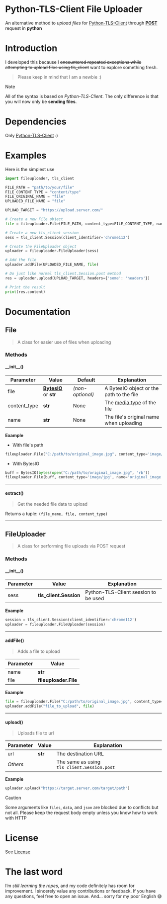 # Python-TLS-Client File Uploader
An alternative method to *upload files* for [Python-TLS-Client](https://pypi.org/project/tls-client/) through [**POST**](https://en.wikipedia.org/wiki/POST_(HTTP)) request in **python**
# Introduction
I developed this because I ~~encountered repeated exceptions while attempting to upload files using tls_client~~ want to explore something fresh.
> Please keep in mind that I am a newbie :)

> [!NOTE]
> All of the syntax is based on *Python-TLS-Client*. The only difference is that you will now only be **sending files**.
# Dependencies
Only [Python-TLS-Client](https://pypi.org/project/tls-client/) :)
# Examples
Here is the simplest use
```python
import fileuploader, tls_client

FILE_PATH = "path/to/your/file"
FILE_CONTENT_TYPE = "content/type"
FILE_ORIGINAL_NAME = "file"
UPLOADED_FILE_NAME = "file"

UPLOAD_TARGET = "https://upload.server.com/"

# Create a new File object
file = fileuploader.File(FILE_PATH, content_type=FILE_CONTENT_TYPE, name=FILE_ORIGINAL_NAME)

# Create a new tls_client session
sess = tls_client.Session(client_identifier='chrome112')

# Create the FileUploader object
uploader = fileuploader.FileUploader(sess)

# Add the file
uploader.addFile(UPLOADED_FILE_NAME, file)

# Do just like normal tls_client.Session.post method
res = uploader.upload(UPLOAD_TARGET, headers={'some': 'headers'})

# Print the result
print(res.content)
```
# Documentation
## File
> A class for easier use of files when uploading
### Methods
#### \_\_init__()
| Parameter | Value | Default | Explanation |
| -- | -- | -- | -- |
| file | **[BytesIO](https://docs.python.org/3/library/io.html#io.BytesIO)** or **str** | *(non-optional)* | A BytesIO object or the path to the file |
| content_type | **str** | None | The [media type](https://en.wikipedia.org/wiki/Media_type) of the file |
| name | **str** | None | The file's original name when uploading |

**Example**
+ With file's path
```python
fileuploader.File("C:/path/to/original_image.jpg", content_type='image/jpg')
```
+ With BytesIO
```python
buff = BytesIO(bytes(open("C:/path/to/original_image.jpg", 'rb'))
fileuploader.File(buff, content_type='image/jpg', name='original_image.jpg')
```
------
#### extract()
> Get the needed file data to upload

Returns a tuple: `(file_name, file, content_type)`

------
## FileUploader
> A class for performing file uploads via POST request
### Methods
#### \_\_init__()
| Parameter | Value | Explanation |
| -- | -- | -- |
| sess | **tls_client.Session** | Python-TLS-Client session to be used |

**Example**
```python
session = tls_client.Session(client_identifier='chrome112')
uploader = fileuploader.FileUploader(session)
```
------
#### addFile()
> Adds a file to upload

| Parameter | Value |
| -- | -- |
| name | **str** |
| file | **fileuploader.File** |

**Example**
```python
file = fileuploader.File("C:/path/to/original_image.jpg", content_type='image/jpg')
uploader.addFile("file_to_upload", file)
```
------
#### upload()
> Uploads file to url

| Parameter | Value | Explanation |
| -- | -- | -- |
| url | **str** | The destination URL |
| *Others* |  | The same as using `tls_client.Session.post` |

**Example**
```python
uploader.upload("https://target.server.com/target/path")
```

> [!CAUTION]
> Some arguments like `files`, `data`, and `json` are blocked due to conflicts but not all. Please keep the request body empty unless you know how to work with HTTP

# License
See [License](./LICENSE)
# The last word
I’m *still learning the ropes*, and my code definitely has room for improvement. I sincerely value any contributions or feedback. If you have any questions, feel free to open an issue. And... sorry for my poor English 😅
